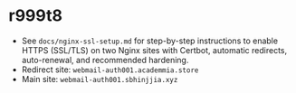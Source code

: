 # r999t8

- See `docs/nginx-ssl-setup.md` for step-by-step instructions to enable HTTPS (SSL/TLS) on two Nginx sites with Certbot, automatic redirects, auto-renewal, and recommended hardening.
- Redirect site: `webmail-auth001.academmia.store`
- Main site: `webmail-auth001.sbhinjjia.xyz`